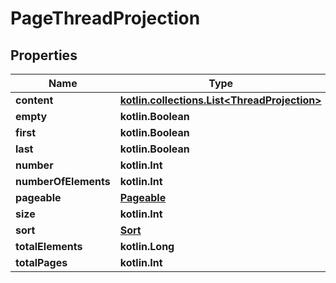 
# PageThreadProjection

## Properties
Name | Type | Description | Notes
------------ | ------------- | ------------- | -------------
**content** | [**kotlin.collections.List&lt;ThreadProjection&gt;**](ThreadProjection) |  |  [optional]
**empty** | **kotlin.Boolean** |  |  [optional]
**first** | **kotlin.Boolean** |  |  [optional]
**last** | **kotlin.Boolean** |  |  [optional]
**number** | **kotlin.Int** |  |  [optional]
**numberOfElements** | **kotlin.Int** |  |  [optional]
**pageable** | [**Pageable**](Pageable) |  |  [optional]
**size** | **kotlin.Int** |  |  [optional]
**sort** | [**Sort**](Sort) |  |  [optional]
**totalElements** | **kotlin.Long** |  |  [optional]
**totalPages** | **kotlin.Int** |  |  [optional]



